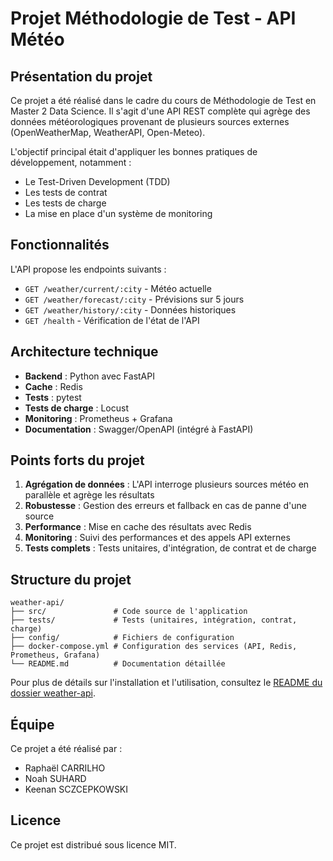# Projet Méthodologie de Test - API Météo

## Présentation du projet

Ce projet a été réalisé dans le cadre du cours de Méthodologie de Test en Master 2 Data Science. Il s'agit d'une API REST complète qui agrège des données météorologiques provenant de plusieurs sources externes (OpenWeatherMap, WeatherAPI, Open-Meteo).

L'objectif principal était d'appliquer les bonnes pratiques de développement, notamment :
- Le Test-Driven Development (TDD)
- Les tests de contrat
- Les tests de charge
- La mise en place d'un système de monitoring

## Fonctionnalités

L'API propose les endpoints suivants :
- `GET /weather/current/:city` - Météo actuelle
- `GET /weather/forecast/:city` - Prévisions sur 5 jours
- `GET /weather/history/:city` - Données historiques
- `GET /health` - Vérification de l'état de l'API

## Architecture technique

- **Backend** : Python avec FastAPI
- **Cache** : Redis
- **Tests** : pytest
- **Tests de charge** : Locust
- **Monitoring** : Prometheus + Grafana
- **Documentation** : Swagger/OpenAPI (intégré à FastAPI)

## Points forts du projet

1. **Agrégation de données** : L'API interroge plusieurs sources météo en parallèle et agrège les résultats
2. **Robustesse** : Gestion des erreurs et fallback en cas de panne d'une source
3. **Performance** : Mise en cache des résultats avec Redis
4. **Monitoring** : Suivi des performances et des appels API externes
5. **Tests complets** : Tests unitaires, d'intégration, de contrat et de charge

## Structure du projet

```
weather-api/
├── src/               # Code source de l'application
├── tests/             # Tests (unitaires, intégration, contrat, charge)
├── config/            # Fichiers de configuration
├── docker-compose.yml # Configuration des services (API, Redis, Prometheus, Grafana)
└── README.md          # Documentation détaillée
```

Pour plus de détails sur l'installation et l'utilisation, consultez le [README du dossier weather-api](./weather-api/README.md).

## Équipe

Ce projet a été réalisé par :
- Raphaël CARRILHO
- Noah SUHARD
- Keenan SCZCEPKOWSKI

## Licence

Ce projet est distribué sous licence MIT.
